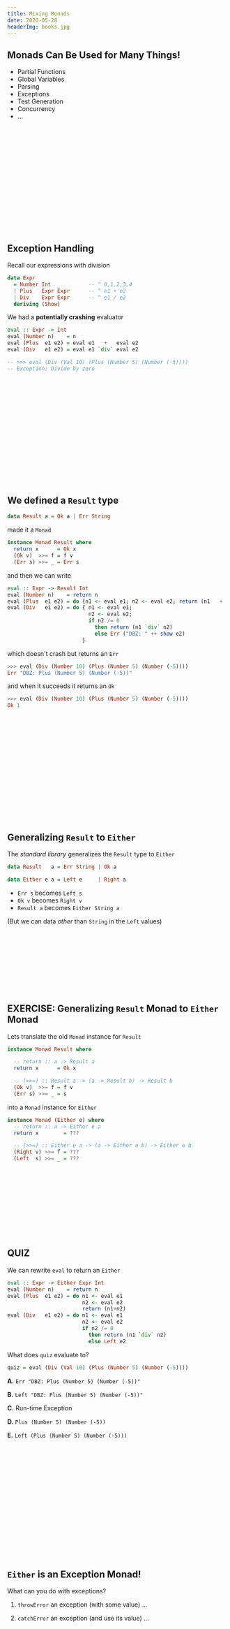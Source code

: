 ```yaml
---
title: Mixing Monads
date: 2020-05-28
headerImg: books.jpg
--- 
```


## Monads Can Be Used for Many Things!

* Partial Functions
* Global Variables
* Parsing
* Exceptions
* Test Generation
* Concurrency 
* ... 

<br>
<br>
<br>
<br>
<br>
<br>
<br>
<br>
<br>
<br>
<br>
<br>
<br>
<br>

## Exception Handling 

Recall our expressions with division

```haskell
data Expr
  = Number Int            -- ^ 0,1,2,3,4
  | Plus   Expr Expr      -- ^ e1 + e2
  | Div    Expr Expr      -- ^ e1 / e2
  deriving (Show)
```

We had a **potentially crashing** evaluator

```haskell
eval :: Expr -> Int
eval (Number n)    = n
eval (Plus  e1 e2) = eval e1   +   eval e2
eval (Div   e1 e2) = eval e1 `div` eval e2

-- >>> eval (Div (Val 10) (Plus (Number 5) (Number (-5))))
-- Exception: Divide by zero
```

<br>
<br>
<br>
<br>
<br>
<br>
<br>
<br>
<br>
<br>
<br>
<br>
<br>
<br>

## We defined a `Result` type

```haskell
data Result a = Ok a | Err String
```

made it a `Monad` 

```haskell
instance Monad Result where
  return x      = Ok x
  (Ok v)  >>= f = f v
  (Err s) >>= _ = Err s
```

and then we can write

```haskell
eval :: Expr -> Result Int
eval (Number n)    = return n
eval (Plus  e1 e2) = do {n1 <- eval e1; n2 <- eval e2; return (n1   +   n2) } 
eval (Div   e1 e2) = do { n1 <- eval e1; 
                          n2 <- eval e2; 
                          if n2 /= 0 
                            then return (n1 `div` n2) 
                            else Err ("DBZ: " ++ show e2)
                        }
```

which doesn't crash but returns an `Err`

```haskell
>>> eval (Div (Number 10) (Plus (Number 5) (Number (-5))))
Err "DBZ: Plus (Number 5) (Number (-5))"
```

and when it succeeds it returns an `Ok`

```haskell
>>> eval (Div (Number 10) (Plus (Number 5) (Number (-5))))
Ok 1
```

<br>
<br>
<br>
<br>
<br>
<br>
<br>
<br>
<br>
<br>
<br>
<br>
<br>
<br>

## Generalizing `Result` to `Either`

The *standard library* generalizes the `Result` type to `Either` 

```haskell
data Result   a = Err String | Ok a 

data Either e a = Left e     | Right a
```

* `Err s`    becomes `Left s`
* `Ok v`     becomes `Right v`
* `Result a` becomes `Either String a`

(But we can data _other_ than `String` in the `Left` values)



<br>
<br>
<br>
<br>
<br>
<br>
<br>
<br>

## EXERCISE: Generalizing `Result` Monad to `Either` Monad

Lets translate the old `Monad` instance for `Result`

```haskell
instance Monad Result where

  -- return :: a -> Result a
  return x      = Ok x

  -- (>>=) :: Result a -> (a -> Result b) -> Result b
  (Ok v)  >>= f = f v
  (Err s) >>= _ = s
```

into a `Monad` instance for `Either`

```haskell
instance Monad (Either e) where
  -- return :: a -> Either e a
  return x        = ???

  -- (>>=) :: Either e a -> (a -> Either e b) -> Either e b
  (Right v) >>= f = ???  
  (Left  s) >>= _ = ??? 
```

<br>
<br>
<br>
<br>
<br>
<br>
<br>
<br>
<br>

## QUIZ


We can rewrite `eval` to return an `Either` 

```haskell
eval :: Expr -> Either Expr Int
eval (Number n)    = return n
eval (Plus  e1 e2) = do n1 <- eval e1 
                        n2 <- eval e2
                        return (n1+n2)
eval (Div   e1 e2) = do n1 <- eval e1 
                        n2 <- eval e2
                        if n2 /= 0 
                          then return (n1 `div` n2) 
                          else Left e2
```

What does `quiz` evaluate to?

```haskell
quiz = eval (Div (Val 10) (Plus (Number 5) (Number (-5))))
```

**A.** `Err "DBZ: Plus (Number 5) (Number (-5))"`

**B.** `Left "DBZ: Plus (Number 5) (Number (-5))"`

**C.** Run-time Exception 

**D.** `Plus (Number 5) (Number (-5))`

**E.** `Left (Plus (Number 5) (Number (-5)))`


<br>
<br>
<br>
<br>
<br>
<br>
<br>
<br>
<br>
<br>
<br>
<br>
<br>
<br>
<br>

## `Either` is an **Exception** Monad! 

What can you do with exceptions?

1. `throwError` an exception (with some value) ... 

2. `catchError` an exception (and use its value) ...

<br>
<br>
<br>
<br>
<br>
<br>
<br>
<br>
<br>
<br>
<br>
<br>
<br>
<br>
<br>

## 1. `throw`ing an Exception

We can simply define 

```haskell
throw :: e -> Either e a
throw exn = Left exn
``` 

and now _voila_

```haskell
eval :: Expr -> Either Expr Int
eval (Number n)    = return n
eval (Plus  e1 e2) = do n1 <- eval e1 
                        n2 <- eval e2
                        return (n1 + n2)
eval (Div   e1 e2) = do n1 <- eval e1 
                        n2 <- eval e2
                        if n2 /= 0 
                          then return (n1 `div` n2) 
                          else throw e2
```

*Exactly* the same evaluator 

- Result is a `Left` ==> an *exception* came all the way to the top.

- `Either` monad ensures the "exception" shoots to the top! 

```haskell
>>> eval (Div (Numer 10) (Plus (Number 5) (Number (-5))))
Left (Minus (Number 5) (Number 5))
```

No further evaluation happens after a `throw` because ???

<br>
<br>
<br>
<br>
<br>
<br>
<br>
<br>
<br>
<br>
<br>
<br>
<br>
<br>

## `catch`ing an exception

How to _catch_ an exception?

Lets change our `Expr` type to 

```haskell
data Expr
  = Number  Int            -- ^ 0,1,2,3,4
  | Plus    Expr Expr      -- ^ e1 + e2
  | Div     Expr Expr      -- ^ e1 / e2
  | Try     Expr Int       -- ^ try e1 n
  deriving (Show)
```

Informally, `try e n` evaluates to `e` but 

- **if** `e` is undefined due to *divide-by-zero* 

- **then** evaluate to `n`

```haskell
eval :: Expr -> Either Expr Int
eval (Number n)    = return n
eval (Plus  e1 e2) = do n1 <- eval e1 
                        n2 <- eval e2
                        return (n1+n2)
eval (Div   e1 e2) = do n1 <- eval e1 
                        n2 <- eval e2
                        if n2 /= 0 
                          then return (n1 `div` n2) 
                          else throw e2
eval (Try e n)     = catch (eval e) (\_ -> return n)
```

## QUIZ 

What should the _type_ of `catch` be?

**A.** `Either e a -> (a -> Either e b) -> Either e b`

**B.** `Either e a -> (e -> Either e b) -> Either e b`

**C.** `Either e a -> (e -> Either e a) -> Either e a`

**D.** `Either e a -> Either e a -> Either e a`

**E.** `Either e a -> Either e b -> Either e b`


<br>
<br>
<br>
<br>
<br>
<br>
<br>
<br>
<br>
<br>
<br>
<br>
<br>

## Implementing `catch`

Lets implement the `catch` function!

```haskell
catch :: Either e a -> (e -> Either e a) -> Either e a
catch (Left  e) handler = ???
catch (Right a) handler = ???
```


<br>
<br>
<br>
<br>
<br>
<br>
<br>
<br>
<br>

## QUIZ

```haskell
catch :: Either e a -> (e -> Either e a) -> Either e a
catch (Left  e) handle  = ???
catch (Right a) handler = ???

eval :: Expr -> Either Expr Int
eval (Number n)    = return n
eval (Plus  e1 e2) = do n1 <- eval e1 
                        n2 <- eval e2
                        return (n1+n2)
eval (Div   e1 e2) = do n1 <- eval e1 
                        n2 <- eval e2
                        if n2 /= 0 
                          then return (n1 `div` n2) 
                          else throw e2
eval (Try e n)     = catch (eval e) (\_ -> return n)

e1  = Div (Number 10) (Plus (Number 5) (Number (-5)))
e1' = Try e1 7

quiz = eval (Try e1 7)
```

What does `quiz` evaluate to?

**A.** `Right 7`

**B.** `Left 7`

**C.** `Right 0`

**D.** `Left 0`

**E.** `Left (Plus (Number 5) (Number (-5)))`

<br>
<br>
<br>
<br>
<br>
<br>
<br>
<br>
<br>
<br>
<br>

## `Either` is an **Exception** Monad! 

1. `throw` an exception (with some value) ... 

2. `catch` an exception (and use its value) ...

```haskell
throw :: e -> Either e a
throw e = Left e

catch :: Either e a -> (e -> Either e a) -> Either e a
catch (Left  e) handle = handle e
catch (Right e) _      = Right  e
```

<br>
<br>
<br>
<br>
<br>
<br>
<br>
<br>
<br>
<br>
<br>
<br>
<br>

## Monads Can Be Used for Many Things!

* Partial Functions
* Global State 
* Parsing
* Exceptions
* Test Generation
* Concurrency 
* ... 

... but what if I want *Exceptions* **and** *Global State* ?

<br>
<br>
<br>
<br>
<br>
<br>
<br>
<br>
<br>

## Mixing Monads

What if I want *Exceptions* **and** *Global State* ?

<br>
<br>
<br>
<br>
<br>
<br>
<br>
<br>
<br>
<br>
<br>
<br>
<br>
<br>
<br>
<br>
<br>
<br>
<br>
<br>
<br>
<br>

## Profiling with the ST Monad

Lets implement a *profiling* monad that counts the number of operations

```haskell
-- A State-Transformer with a "global" `Int` counter 
type Profile a = State Int a
```

We can write a `runProfile` that 

- executes the transformer from `0`
- and renders the result

```haskell
runProfile :: (Show a) => Profile a -> String 
runProfile st = showValCount (runState st 0)

showValCount :: (Show v, Show c) => (v, c) -> String
showValCount (val, count) = "value: " ++ show val ++ ", count: " ++ show count
```

A function to _increment_ the counter

```haskell
count :: Profile ()
count = do
  n <- get
  put (n+1)
```

<br>
<br>
<br>
<br>
<br>
<br>
<br>
<br>
<br>
<br>
<br>
<br>
<br>
<br>
<br>
<br>
<br>
<br>
<br>
<br>
<br>
<br>
<br>
<br>
<br>
<br>
<br>

## A Profiling Evaluator

We can use `count` to write a *profiling* evaluator 

```haskell
evalProf :: Expr -> Profile Int 
evalProf = eval 
  where
    eval (Number n)    = return n
    eval (Plus  e1 e2) = do n1 <- eval e1 
                            n2 <- eval e2
                            count
                            return (n1+n2)
    eval (Div   e1 e2) = do n1 <- eval e1 
                            n2 <- eval e2
                            count
                            return (n1 `div` n2) 
```

And now, as there are *two* operations, we get

```haskell
>>> e1
Div (Number 10) (Plus (Number 5) (Number 5))

>>> runProfile (evalProf e1)
"value: 1, count: 2"
``` 

<br>
<br>
<br>
<br>
<br>
<br>
<br>
<br>
<br>
<br>
<br>
<br>
<br>
<br>
<br>
<br>
<br>
<br>

## But what about Divide-by-Zero?

Bad things happen...


```haskell
>>> e2
Div (Number 10) (Plus (Number 5) (Number (-5)))

>>> runProfile (evalProf e2)
*** Exception: divide by zero
"value: 
``` 

**Problem:** How to get _global state_ AND _exception handling_ ?

<br>
<br>
<br>
<br>
<br>
<br>
<br>
<br>
<br>
<br>
<br>
<br>
<br>
<br>
<br>

## Mixing Monads with Transformers

### Start with a _Basic_ Monad 

![](/static/img/mtrans_0.png){#fig:Basic-Monad .align-right width=80%}

`m` implements 

- _no_ special operations

### Transform it to add some _Capabilities_ 

![](/static/img/mtrans_1.png){#fig:Add-Capabilities .align-right width=80%}

`Transform1 m` implements 

- `m` operations **and** 
- operations added by `Transform1`

### Transform again to add _more_ Capabilities 

![](/static/img/mtrans_2.png){#fig:More-Capabilities .align-right width=80%}

`Transform2 (Transform1 m)` implements 

- `m` operations **and** 
- operations added by `Transform1` **and**
- operations added by `Transform2` 


### ... And so on

![](/static/img/mtrans_3.png){#fig:More-Capabilities .align-right width=80%}

`Transform3 (Transform2 (Transform1 m))` implements 

- `m` operations **and** 
- operations added by `Transform1` **and**
- operations added by `Transform2` **and** 
- operations added by `Transform3` ...

Reminiscent of the [Decorator Design Pattern][2] or [Python's Decorators][3].

<br>
<br>
<br>
<br>
<br>
<br>
<br>
<br>
<br>
<br>
<br>
<br>
<br>


## Mixing Monads with Transformers

* Step 1: **Specifying**   Monads with Extra Features

* Step 2: **Implementing** Monads with Extra Features 

<br>
<br>
<br>
<br>
<br>
<br>
<br>
<br>
<br>
<br>
<br>
<br>
<br>
<br>
<br>
<br>
<br>

## Specifying Monads with Extra Features 

First, instead of using _concrete_ monads 

- e.g. `Profile` or `Either` 

We will use **type-classes** to _abstractly_ specify a monad's _capabilities_

- e.g. `MonadState s m` or `MonadError e m` 

<br>
<br>
<br>
<br>
<br>
<br>
<br>
<br>
<br>
<br>
<br>

## A Class for State-Transformers Monads

The class `MonadState s m` defined in the [`Control.Monad.State`][5] says

- `m` is a *State-Transformer* monad with state type `s`

```haskell 
class Monad m => MonadState s m where
  get :: m s
  put :: s -> m ()
```

That is to say, `m` implements

- `>>=` and `return` operations specified by `Monad` *and*

- `get` and `put` operations specified by `MonadState`! 

### Generalize Types to use Classes

So we can *generalize* the type of `count` to use `MonadState Int m`

```haskell
count :: (MonadState Int m) => m ()
count = do
  n <- get
  put (n+1)
```

<br>
<br>
<br>
<br>
<br>
<br>
<br>
<br>
<br>
<br>
<br>
<br>

## A Class for Exception Handling Monads

The class `MonadError e m` defined in [`Control.Monad.Except`][6] says 

- `m` is a *Exception-Handling* monad with exception type `e`

```haskell
class Monad m => MonadError e m where
  throwError :: e -> m a
  catchError :: m a -> (e -> m a) -> m a
```

That is to say, `m` implements

- `>>=` and `return` operations specified by `Monad` *and*

- `throwError` and `catchError` operations specified by `MonadError`! 

### Generalize Types to use Classes

So we can *generalize* the type of `tryCatch` to use `MonadError e m`

```haskell
tryCatch :: (MonadError e m) => m a -> a -> m a  
tryCatch m def = catchError m (\_ -> return def)
```


<br>
<br>
<br>
<br>
<br>
<br>
<br>
<br>
<br>
<br>
<br>
<br>
<br>
<br>
<br>
<br>

## Generalize `eval` to use Constraints

We can now _specify_ that `eval` uses a monad `m` that implements 

- `MonadState Int` **and** `MonadError Expr`

```haskell
eval :: (MonadState Int m, MonadError Expr m) => Expr -> m Int 
eval (Number n)    = return n
eval (Plus  e1 e2) = do n1 <- eval e1 
                        n2 <- eval e2
                        count
                        return (n1 + n2)
eval (Div   e1 e2) = do n1 <- eval e1 
                        n2 <- eval e2
                        count
                        if (n2 /= 0) 
                          then return (n1 `div` n2) 
                          else throwError e2
eval (Try e n)     = tryCatch (eval e) n
```

Lets try to run it!

```haskell
>>> e1

>>> evalMix e1
... GHC yells "please IMPLEMENT this MAGIC monad that implements BOTH features"
```

<br>
<br>
<br>
<br>
<br>
<br>
<br>
<br>
<br>
<br>
<br>
<br>
<br>
<br>
<br>
<br>
<br>
<br>


## Mixing Monads with Transformers

* Step 1: **Specifying**   Monads with Extra Features

* Step 2: **Implementing** Monads with Extra Features 

<br>
<br>
<br>
<br>
<br>
<br>
<br>
<br>
<br>
<br>
<br>
<br>
<br>
<br>
<br>
<br>

## Implementing Monads with **Extra Features**


![](/static/img/mtrans_2.png){#fig:More-Capabilities .align-right width=80%}

`Transform2 (Transform1 m)` implements 

- `m` operations **and** 
- operations added by `Transform1` **and** 
- operations added by `Transform2`

We require 

* A _basic_ monad `m` 
* A _Transform1_ that adds `State` capabilities 
* A _Transform2_ that adds `Exception` capabilities

<br>
<br>
<br>
<br>
<br>
<br>
<br>
<br>
<br>
<br>
<br>
<br>
<br>

## A Basic Monad 

First, lets make a **basic** monad 

- only implements `>>=` and `return`

```haskell
data Identity a = Id a

instance Monad Identity where
  return a     = Id a
  (Id a) >>= f = f a
```

A very _basic_ monad: just a **wrapper** (`Id`)  around the value (`a`)

- *No* extra features

![](/static/img/mtrans_id.png)

<br>
<br>
<br>
<br>
<br>
<br>
<br>
<br>
<br>

## A Transform that adds `State` Capabilities

The transformer `StateT s m` defined in the `Control.Monad.State` [module][5]
- *takes* as input monad `m` and 

- *transforms* it into a new monad `m'`

such that `m'` implements

- all the operations that `m` implements

- *and adds* State-transformer capabilities 

`StateT s m` satisfies the constraint `(MonadState s (StateT s m))`


### A *State-transformer over `Int` states*

```haskell
type Prof = StateT Int Identity 
```

![](/static/img/mtrans_state_id.png)

We can go back and give `evalProf` the type

```haskell
evalProf :: Expr -> Prof Int
```


<br>
<br>
<br>
<br>
<br>
<br>
<br>
<br>
<br>
<br>

## A Transform that adds `Except`ion Capabilities

The transformer `ExceptT e m` 

- takes as *input* a monad `m` and 
- *transforms* it into a new monad `m'` 

such that `m'` implements

- all the operations that `m` implements

- *and adds* Exception-handling capabilities 

`ExceptT e m` satisfies the constraint `(MonadError e (ExceptT e m))`

### An Exception Handler Monad with `Expr`-typed exceptions

```haskell
type Exn = ExceptT Expr Identity 
```

![](/static/img/mtrans_except_id.png)

We can go back and give `evalThrowCatch` the type

```haskell
evalThrowCatch :: Expr -> Exn Int
```

<br>
<br>
<br>
<br>
<br>
<br>
<br>
<br>
<br>

## Composing Transformers 

We can use *both* transformers to get *both* powers! 

```haskell
type ExnProf a = ExceptT Expr (StateT Int (Identity)) a
```

![](/static/img/mtrans_except_state_id.png)

`ExnProf` implements _State-transformer-over_ `Int` **and** _Exception-handling-over-`Expr`_

<br>
<br>
<br>
<br>
<br>
<br>
<br>
<br>
<br>
<br>
<br>
<br>
<br>


## EXERCISE: Executing the Combined Transformer

Recall that

```haskell
type ExnProf a = ExceptT Expr (StateT Int (Identity)) a
```

Lets write a function 

```haskell
runExnProf :: (Show a) => ExnProf a -> String
runExnProf epm = ???
```

such that

```haskell
>>> runExnProf (eval e1) 
"value: 1, count: 2"

>>> runExnProf (eval e2) 
"Plus (Number 5) (Number (-5)) after 2 operations"
```

<br>
<br>
<br>
<br>
<br>
<br>
<br>
<br>
<br>
<br>
<br>
<br>
<br>


<!--

```haskell
runExnProf :: (Show a) => ExnProf a -> String
runExnProf m = case runIdentity (runStateT (runExceptT m) 0) of
                 (Right v, c) -> showValCount (v, c)
                 (Left e, c)  -> show e ++ " after " ++ show c ++ " operations"
```

--> 

## TRY AT HOME: Combining in a Different Order

We can also combine the transformers in a _different_ order

```haskell
type ProfExn a = StateT Int (ExceptT Expr (Identity)) a
```

![](/static/img/mtrans_state_except_id.png)

`ExnProf` implements _State-transformer-over_ `Int` **and** _Exception-handling-over-`Expr`_

Can you implement the function

```haskell
runProfExn :: (Show a) => ProfExn a -> String
```

such that when you are done, we can get the following behavior?

```haskell
>>> runProfExn (eval e1) 
"value: 1, count: 2"

>>> runProfExn (eval e2) 
"Left (Plus (Number 5) (Number (-5)))"
```

<!--
runProfExn :: (Show a) => ProfExn a -> String
runProfExn st = case (runIdentity (runExceptT (runStateT st 0))) of
  Right vc -> showValCount vc
  e        -> show e
-->

<br>
<br>
<br>
<br>
<br>
<br>
<br>
<br>
<br>

## Summary: Mixing Monads with Many Features

### 1. Transformers add capabilities to Monads

![](/static/img/mtrans_3.png){#fig:More-Capabilities .align-right width=80%}

`Transform2 (Transform1 m)` implements 

- `m` operations **and** 
- operations added by `Transform1` **and** 
- operations added by `Transform2`

### 2. `StateT` and `ExceptT` add State and Exceptions

* Start with a _basic_ monad `Identity` 
* Use `StateT Int` to add global-`Int` *state-update* capabilities
* Use `ExceptT Expr` to add *exception-handling* capabilities

Play around with this in your homework assignment!









[1]: http://hackage.haskell.org/packages/archive/base/latest/doc/html/Prelude.html#t:Either
[2]: http://oreilly.com/catalog/hfdesignpat/chapter/ch03.pdf
[3]: http://en.wikipedia.org/wiki/Python_syntax_and_semantics#Decorators
[4]: https://hackage.haskell.org/package/mtl-2.2.2/docs/Control-Monad-State-Lazy.html
[5]: http://hackage.haskell.org/package/mtl-2.2.2/docs/Control-Monad-Except.html
